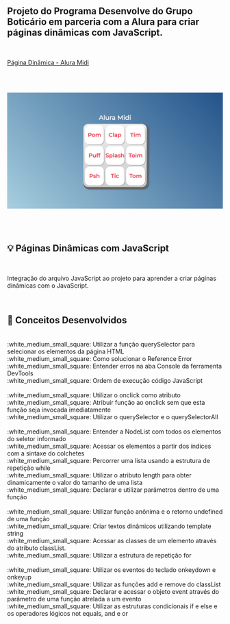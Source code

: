 
## Projeto do Programa Desenvolve do Grupo Boticário em parceria com a Alura para criar páginas dinâmicas com JavaScript.

<br />

[Página Dinâmica - Alura Midi](https://bellacristsantos.github.io/paginas-dinamicas-js/)

<br />
<br />

![image](https://github.com/bellacristsantos/paginas-dinamicas-js/blob/master/images/alura-midi.png)

<br />
<br />

## :bulb: Páginas Dinâmicas com JavaScript
<br />


Integração do arquivo JavaScript ao projeto para aprender a criar páginas dinâmicas com o JavaScript. 


<br />

## :round_pushpin: Conceitos Desenvolvidos
<br />
:white_medium_small_square:  Utilizar a  função querySelector para selecionar os elementos da página HTML<br />
:white_medium_small_square:  Como solucionar o Reference Error <br />
:white_medium_small_square:  Entender erros na aba Console da ferramenta DevTools <br />
:white_medium_small_square:  Ordem de execução código JavaScript <br /> <br />
:white_medium_small_square:  Utilizar o onclick como atributo  <br />
:white_medium_small_square:  Atribuir função ao onclick sem que esta função seja invocada imediatamente <br />
:white_medium_small_square:  Utilizar o querySelector e o querySelectorAll  <br /><br />
:white_medium_small_square:  Entender a NodeList com todos os elementos do seletor informado <br />
:white_medium_small_square:  Acessar os elementos a partir dos índices com a sintaxe do colchetes <br />
:white_medium_small_square:  Percorrer uma lista usando a estrutura de repetição while <br />
:white_medium_small_square:  Utilizar o atributo length para obter dinamicamente o valor do tamanho de uma lista <br />
:white_medium_small_square:  Declarar e utilizar parâmetros dentro de uma função <br /> <br />
:white_medium_small_square:  Utilizar função anônima e o retorno undefined de uma função  <br />
:white_medium_small_square:  Criar textos dinâmicos utilizando template string <br />
:white_medium_small_square:  Acessar as classes de um elemento através do atributo classList. <br />  
:white_medium_small_square:  Utilizar a estrutura de repetição for <br /> <br />
:white_medium_small_square:  Utilizar os eventos do teclado onkeydown e onkeyup <br />
:white_medium_small_square:  Utilizar as funções add e remove do classList <br />
:white_medium_small_square:  Declarar e acessar o objeto event através do parâmetro de uma função atrelada a um evento <br />
:white_medium_small_square:  Utilizar as estruturas condicionais if e else e os operadores lógicos not equals, and e or<br />





<br />
<br />


